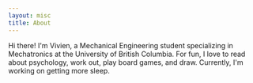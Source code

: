 ```yaml
---
layout: misc
title: About
---
```


Hi there! I'm Vivien, a Mechanical Engineering student specializing in Mechatronics at the University of British Columbia. For fun, I love to read about psychology, work out, play board games, and draw. Currently, I'm working on getting more sleep.

